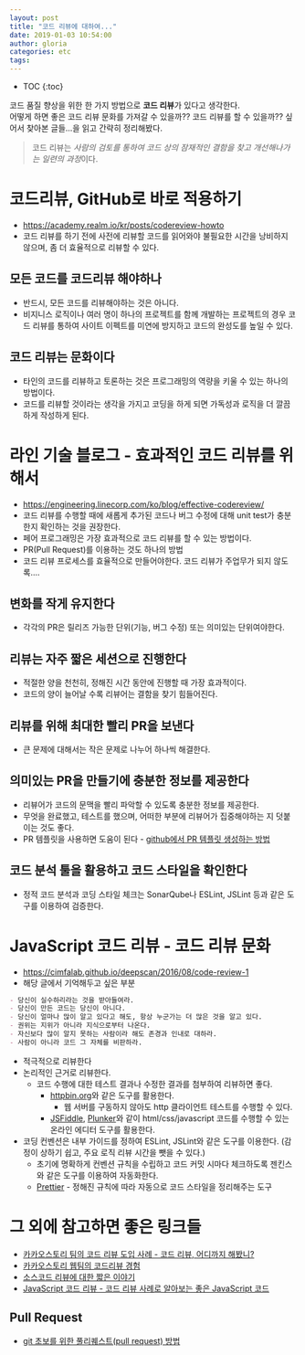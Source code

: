 ```yaml
---
layout: post
title: "코드 리뷰에 대하여..."
date: 2019-01-03 10:54:00
author: gloria
categories: etc
tags:
---
```


* TOC
{:toc}

코드 품질 향상을 위한 한 가지 방법으로 **코드 리뷰**가 있다고 생각한다.<br/>
어떻게 하면 좋은 코드 리뷰 문화를 가져갈 수 있을까?? 코드 리뷰를 할 수 있을까?? 싶어서 찾아본 글들...을 읽고 간략히 정리해봤다.

> 코드 리뷰는 *사람의 검토를 통하여 코드 상의 잠재적인 결함을 찾고 개선해나가는 일련의 과정*이다.

# 코드리뷰, GitHub로 바로 적용하기

* https://academy.realm.io/kr/posts/codereview-howto
* 코드 리뷰를 하기 전에 사전에 리뷰할 코드를 읽어와야 불필요한 시간을 낭비하지 않으며, 좀 더 효율적으로 리뷰할 수 있다.

## 모든 코드를 코드리뷰 해야하나

* 반드시, 모든 코드를 리뷰해야하는 것은 아니다.
* 비지니스 로직이나 여러 명이 하나의 프로젝트를 함께 개발하는 프로젝트의 경우 코드 리뷰를 통하여 사이트 이펙트를 미연에 방지하고 코드의 완성도를 높일 수 있다.

## 코드 리뷰는 문화이다

* 타인의 코드를 리뷰하고 토론하는 것은 프로그래밍의 역량을 키울 수 있는 하나의 방법이다.
* 코드를 리뷰할 것이라는 생각을 가지고 코딩을 하게 되면 가독성과 로직을 더 깔끔하게 작성하게 된다.

# 라인 기술 블로그 - 효과적인 코드 리뷰를 위해서

* https://engineering.linecorp.com/ko/blog/effective-codereview/
* 코드 리뷰를 수행할 때에 새롭게 추가된 코드나 버그 수정에 대해 unit test가 충분한지 확인하는 것을 권장한다.
* 페어 프로그래밍은 가장 효과적으로 코드 리뷰를 할 수 있는 방법이다.
* PR(Pull Request)를 이용하는 것도 하나의 방법
* 코드 리뷰 프로세스를 효율적으로 만들어야한다. 코드 리뷰가 주업무가 되지 않도록....

## 변화를 작게 유지한다

* 각각의 PR은 릴리즈 가능한 단위(기능, 버그 수정) 또는 의미있는 단위여야한다.

## 리뷰는 자주 짧은 세션으로 진행한다

* 적절한 양을 천천히, 정해진 시간 동안에 진행할 때 가장 효과적이다.
* 코드의 양이 늘어날 수록 리뷰어는 결함을 찾기 힘들어진다.

## 리뷰를 위해 최대한 빨리 PR을 보낸다

* 큰 문제에 대해서는 작은 문제로 나누어 하나씩 해결한다.

## 의미있는 PR을 만들기에 충분한 정보를 제공한다

* 리뷰어가 코드의 문맥을 빨리 파악할 수 있도록 충분한 정보를 제공한다.
* 무엇을 완료했고, 테스트를 했으며, 어떠한 부분에 리뷰어가 집중해야하는 지 덧붙이는 것도 좋다.
* PR 템플릿을 사용하면 도움이 된다 - [github에서 PR 템플릿 생성하는 방법](https://help.github.com/articles/creating-a-pull-request-template-for-your-repository/)

## 코드 분석 툴을 활용하고 코드 스타일을 확인한다

* 정적 코드 분석과 코딩 스타일 체크는 SonarQube나 ESLint, JSLint 등과 같은 도구를 이용하여 검증한다.

# JavaScript 코드 리뷰 - 코드 리뷰 문화

* https://cimfalab.github.io/deepscan/2016/08/code-review-1
* 해당 글에서 기억해두고 싶은 부분

```markdown
- 당신이 실수하리라는 것을 받아들여라.
- 당신이 만든 코드는 당신이 아니다.
- 당신이 얼마나 많이 알고 있다고 해도, 항상 누군가는 더 많은 것을 알고 있다.
- 권위는 지위가 아니라 지식으로부터 나온다.
- 자신보다 많이 알지 못하는 사람이라 해도 존경과 인내로 대하라.
- 사람이 아니라 코드 그 자체를 비판하라.
```

* 적극적으로 리뷰한다
* 논리적인 근거로 리뷰한다.
  * 코드 수행에 대한 테스트 결과나 수정한 결과를 첨부하여 리뷰하면 좋다.
    * [httpbin.org](http://httpbin.org)와 같은 도구를 활용한다.
      * 웹 서버를 구동하지 않아도 http 클라이언트 테스트를 수행할 수 있다.
    * [JSFiddle](http://jsfiddle.net), [Plunker](https://plnkr.co)와 같이 html/css/javascript 코드를 수행할 수 있는 온라인 에디터 도구를 활용한다.
* 코딩 컨벤션은 내부 가이드를 정하여 ESLint, JSLint와 같은 도구를 이용한다. (감정이 상하기 쉽고, 주요 로직 리뷰 시간을 뺏을 수 있다.)
  * 초기에 명확하게 컨벤션 규칙을 수립하고 코드 커밋 시마다 체크하도록 젠킨스와 같은 도구를 이용하여 자동화한다.
  * [Prettier](https://prettier.io) - 정해진 규칙에 따라 자동으로 코드 스타일을 정리해주는 도구

# 그 외에 참고하면 좋은 링크들

* [카카오스토리 팀의 코드 리뷰 도입 사례 - 코드 리뷰, 어디까지 해봤니?](http://tech.kakao.com/2016/02/04/code-review)
* [카카오스토리 웹팀의 코드리뷰 경험](https://www.slideshare.net/OhgyunAhn/ss-61189141)
* [소스코드 리뷰에 대한 짧은 이야기](https://brunch.co.kr/@supims/11)
* [JavaScript 코드 리뷰 - 코드 리뷰 사례로 알아보는 좋은 JavaScript 코드](https://cimfalab.github.io/deepscan/2016/09/code-review-2)

## Pull Request

* [git 초보를 위한 풀리퀘스트(pull request) 방법](https://wayhome25.github.io/git/2017/07/08/git-first-pull-request-story/)
